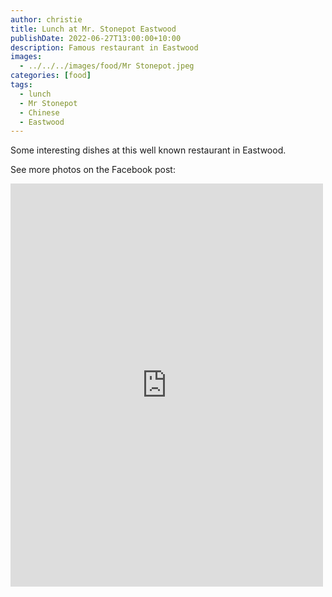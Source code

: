 ```yaml
---
author: christie
title: Lunch at Mr. Stonepot Eastwood
publishDate: 2022-06-27T13:00:00+10:00
description: Famous restaurant in Eastwood
images:
  - ../../../images/food/Mr Stonepot.jpeg
categories: [food]
tags:
  - lunch
  - Mr Stonepot
  - Chinese
  - Eastwood
---
```


Some interesting dishes at this well known restaurant in Eastwood.

See more photos on the Facebook post:

<iframe src="https://www.facebook.com/plugins/post.php?href=https%3A%2F%2Fwww.facebook.com%2Fchris1.tham%2Fposts%2Fpfbid038KJCDWwsSmfHV6r7AFDYH4ZbKJmNhKt6xoJyNociTtWWzD7a7szF4Fnb6msPvUUvl&show_text=true&width=500" width="500" height="645" style="border:none;overflow:hidden" scrolling="no" frameborder="0" allowfullscreen="true" allow="autoplay; clipboard-write; encrypted-media; picture-in-picture; web-share"></iframe>
